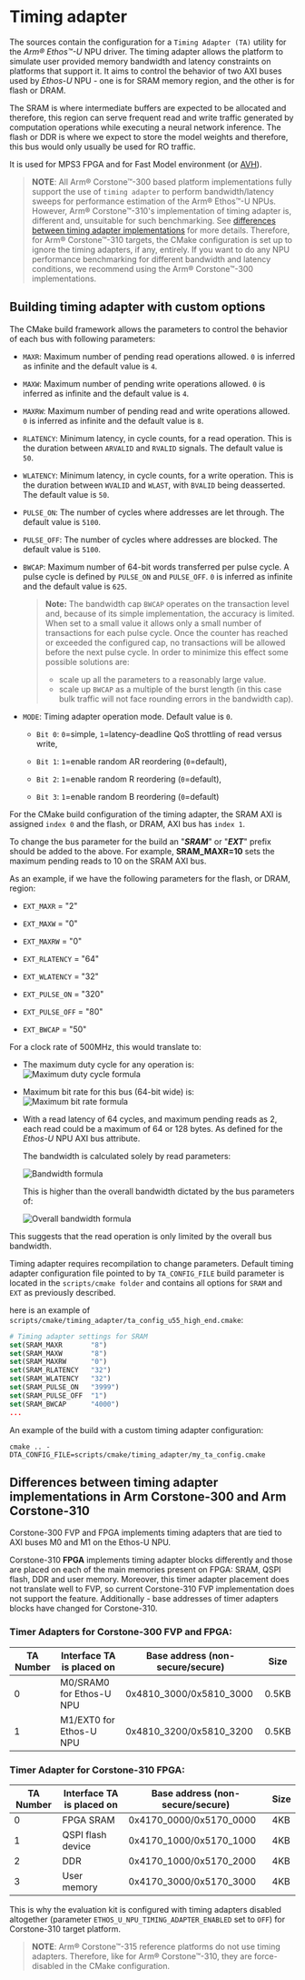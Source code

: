 # Timing adapter

The sources contain the configuration for a `Timing Adapter (TA)` utility for the *Arm® Ethos™-U* NPU driver. The
timing adapter allows the platform to simulate user provided memory bandwidth and latency constraints on platforms that
support it. It aims to control the behavior of two AXI buses used by *Ethos-U* NPU - one is for SRAM memory region, and
the other is for flash or DRAM.

The SRAM is where intermediate buffers are expected to be allocated and therefore, this region can serve frequent read
and write traffic generated by computation operations while executing a neural network inference. The flash or DDR is
where we expect to store the model weights and therefore, this bus would only usually be used for RO traffic.

It is used for MPS3 FPGA and for Fast Model environment (or [AVH](./arm_virtual_hardware.md#overview)).

> **NOTE**: All Arm® Corstone™-300 based platform implementations fully support the use of `timing adapter` to perform
> bandwidth/latency sweeps for performance estimation of the Arm® Ethos™-U NPUs. However, Arm® Corstone™-310's
> implementation of timing adapter is, different and, unsuitable for such benchmarking. See
> [differences between timing adapter implementations](#differences-between-timing-adapter-implementations-in-arm-corstone_300-and-arm-corstone_310) for more details. Therefore, for Arm® Corstone™-310 targets, the
> CMake configuration is set up to ignore the timing adapters, if any, entirely. If you want to do any NPU performance
> benchmarking for different bandwidth and latency conditions, we recommend using the Arm® Corstone™-300
> implementations.

## Building timing adapter with custom options

The CMake build framework allows the parameters to control the behavior of each bus with following parameters:

- `MAXR`: Maximum number of pending read operations allowed. `0` is inferred as infinite and the default value is `4`.

- `MAXW`: Maximum number of pending write operations allowed. `0` is inferred as infinite and the default value is `4`.

- `MAXRW`: Maximum number of pending read and write operations allowed. `0` is inferred as infinite and the default
  value is `8`.

- `RLATENCY`: Minimum latency, in cycle counts, for a read operation. This is the duration between `ARVALID` and
  `RVALID` signals. The default value is `50`.

- `WLATENCY`: Minimum latency, in cycle counts, for a write operation. This is the duration between `WVALID` and
  `WLAST`, with `BVALID` being deasserted. The default value is `50`.

- `PULSE_ON`: The number of cycles where addresses are let through. The default value is `5100`.

- `PULSE_OFF`: The number of cycles where addresses are blocked. The default value is `5100`.

- `BWCAP`: Maximum number of 64-bit words transferred per pulse cycle. A pulse cycle is defined by `PULSE_ON`
  and `PULSE_OFF`. `0` is inferred as infinite and the default value is `625`.

  > **Note:** The bandwidth cap `BWCAP` operates on the transaction level and, because of its simple implementation,
  > the accuracy is limited.
  > When set to a small value it allows only a small number of transactions for each pulse cycle.
  > Once the counter has reached or exceeded the configured cap, no transactions will be allowed before the next pulse
  > cycle. In order to minimize this effect some possible solutions are:
  >
  > - scale up all the parameters to a reasonably large value.
  > - scale up `BWCAP` as a multiple of the burst length (in this case bulk traffic will not face rounding errors in
  >   the bandwidth cap).

- `MODE`: Timing adapter operation mode. Default value is `0`.

  - `Bit 0`: `0`=simple, `1`=latency-deadline QoS throttling of read versus write,

  - `Bit 1`: `1`=enable random AR reordering (`0`=default),

  - `Bit 2`: `1`=enable random R reordering (`0`=default),

  - `Bit 3`: `1`=enable random B reordering (`0`=default)

For the CMake build configuration of the timing adapter, the SRAM AXI is assigned `index 0` and the flash, or DRAM, AXI
bus has `index 1`.

To change the bus parameter for the build an "***SRAM***" or "***EXT***" prefix should be added to the above. For example,
**SRAM_MAXR=10** sets the maximum pending reads to 10 on the SRAM AXI bus.

As an example, if we have the following parameters for the flash, or DRAM, region:

- `EXT_MAXR` = "2"

- `EXT_MAXW` = "0"

- `EXT_MAXRW` = "0"

- `EXT_RLATENCY` = "64"

- `EXT_WLATENCY` = "32"

- `EXT_PULSE_ON` = "320"

- `EXT_PULSE_OFF` = "80"

- `EXT_BWCAP` = "50"

For a clock rate of 500MHz, this would translate to:

- The maximum duty cycle for any operation is:\
  ![Maximum duty cycle formula](../media/F1.png)

- Maximum bit rate for this bus (64-bit wide) is:\
  ![Maximum bit rate formula](../media/F2.png)

- With a read latency of 64 cycles, and maximum pending reads as 2, each read could be a maximum of 64 or 128 bytes. As
  defined for the *Ethos-U* NPU AXI bus attribute.

  The bandwidth is calculated solely by read parameters:

  ![Bandwidth formula](../media/F3.png)

  This is higher than the overall bandwidth dictated by the bus parameters of:

  ![Overall bandwidth formula](../media/F4.png)

This suggests that the read operation is only limited by the overall bus bandwidth.

Timing adapter requires recompilation to change parameters. Default timing adapter configuration file pointed to by
`TA_CONFIG_FILE` build parameter is located in the `scripts/cmake folder` and contains all options for `SRAM` and `EXT`
as previously described.

here is an example of `scripts/cmake/timing_adapter/ta_config_u55_high_end.cmake`:

```cmake
# Timing adapter settings for SRAM
set(SRAM_MAXR       "8")
set(SRAM_MAXW       "8")
set(SRAM_MAXRW      "0")
set(SRAM_RLATENCY   "32")
set(SRAM_WLATENCY   "32")
set(SRAM_PULSE_ON   "3999")
set(SRAM_PULSE_OFF  "1")
set(SRAM_BWCAP      "4000")
...
```

An example of the build with a custom timing adapter configuration:

```commandline
cmake .. -DTA_CONFIG_FILE=scripts/cmake/timing_adapter/my_ta_config.cmake
```
## Differences between timing adapter implementations in Arm Corstone-300 and Arm Corstone-310

Corstone-300 FVP and FPGA implements timing adapters that are tied to AXI buses M0 and M1 on the Ethos-U NPU.

Corstone-310 **FPGA** implements timing adapter blocks differently and those are placed on each of the main
memories present on FPGA: SRAM, QSPI flash, DDR and user memory.
Moreover, this timer adapter placement does not translate well to FVP, so current Corstone-310 FVP implementation does
not support the feature. Additionally - base addresses of timer adapters blocks have changed for Corstone-310.

### Timer Adapters for Corstone-300 FVP and FPGA:

| TA Number | Interface TA is placed on | Base address (non-secure/secure) | Size  |
|-----------|---------------------------|----------------------------------|-------|
| 0         | M0/SRAM0 for Ethos-U NPU  | 0x4810_3000/0x5810_3000          | 0.5KB |
| 1         | M1/EXT0 for Ethos-U NPU   | 0x4810_3200/0x5810_3200          | 0.5KB |

### Timer Adapter for Corstone-310 FPGA:

| TA Number | Interface TA is placed on | Base address (non-secure/secure) | Size |
|-----------|---------------------------|----------------------------------|------|
| 0         | FPGA SRAM                 | 0x4170_0000/0x5170_0000          | 4KB  |
| 1         | QSPI flash device         | 0x4170_1000/0x5170_1000          | 4KB  |
| 2         | DDR                       | 0x4170_1000/0x5170_2000          | 4KB  |
| 3         | User memory               | 0x4170_3000/0x5170_3000          | 4KB  |

This is why the evaluation kit is configured with timing adapters disabled altogether (parameter
`ETHOS_U_NPU_TIMING_ADAPTER_ENABLED` set to `OFF`) for Corstone-310 target platform.

> **NOTE**: Arm® Corstone™-315 reference platforms do not use timing adapters. Therefore, like for
Arm® Corstone™-310, they are force-disabled in the CMake configuration.
